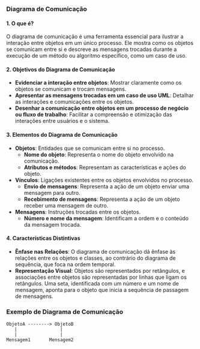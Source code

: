 ### Diagrama de Comunicação

#### 1. O que é?
O diagrama de comunicação é uma ferramenta essencial para ilustrar a interação entre objetos em um único processo. Ele mostra como os objetos se comunicam entre si e descreve as mensagens trocadas durante a execução de um método ou algoritmo específico, como um caso de uso.

#### 2. Objetivos do Diagrama de Comunicação
- **Evidenciar a interação entre objetos**: Mostrar claramente como os objetos se comunicam e trocam mensagens.
- **Apresentar as mensagens trocadas em um caso de uso UML**: Detalhar as interações e comunicações entre os objetos.
- **Desenhar a comunicação entre objetos em um processo de negócio ou fluxo de trabalho**: Facilitar a compreensão e otimização das interações entre usuários e o sistema.

#### 3. Elementos do Diagrama de Comunicação
- **Objetos**: Entidades que se comunicam entre si no processo.
  - **Nome do objeto**: Representa o nome do objeto envolvido na comunicação.
  - **Atributos e métodos**: Representam as características e ações do objeto.
- **Vínculos**: Ligações existentes entre os objetos envolvidos no processo.
  - **Envio de mensagens**: Representa a ação de um objeto enviar uma mensagem para outro.
  - **Recebimento de mensagens**: Representa a ação de um objeto receber uma mensagem de outro.
- **Mensagens**: Instruções trocadas entre os objetos.
  - **Número e nome da mensagem**: Identificam a ordem e o conteúdo da mensagem trocada.

#### 4. Características Distintivas
- **Ênfase nas Relações**: O diagrama de comunicação dá ênfase às relações entre os objetos e classes, ao contrário do diagrama de sequência, que foca na ordem temporal.
- **Representação Visual**: Objetos são representados por retângulos, e associações entre objetos são representadas por linhas que ligam os retângulos. Uma seta, identificada com um número e um nome de mensagem, aponta para o objeto que inicia a sequência de passagem de mensagens.

### Exemplo de Diagrama de Comunicação
```plaintext
ObjetoA --------> ObjetoB
   |                |
   |                |
Mensagem1       Mensagem2
```